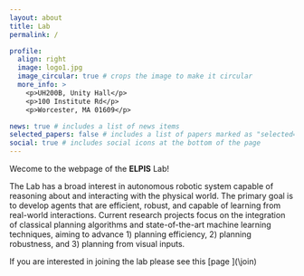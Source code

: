 ```yaml
---
layout: about
title: Lab  
permalink: /

profile:
  align: right 
  image: logo1.jpg
  image_circular: true # crops the image to make it circular
  more_info: >
    <p>UH200B, Unity Hall</p>
    <p>100 Institute Rd</p>
    <p>Worcester, MA 01609</p>

news: true # includes a list of news items
selected_papers: false # includes a list of papers marked as "selected={true}"
social: true # includes social icons at the bottom of the page
---
```


Wecome to the webpage of the **ELPIS** Lab! 

The Lab has a broad interest in autonomous robotic system capable of reasoning about and interacting with the physical world. The primary goal is to develop agents that are efficient, robust, and capable of learning from real-world interactions. Current research projects focus on the integration of classical planning algorithms and state-of-the-art machine learning techniques, aiming to advance 1) planning efficiency, 2) planning robustness, and 3) planning from visual inputs.


If you are interested in joining the lab please see this [page ](\join\) 

